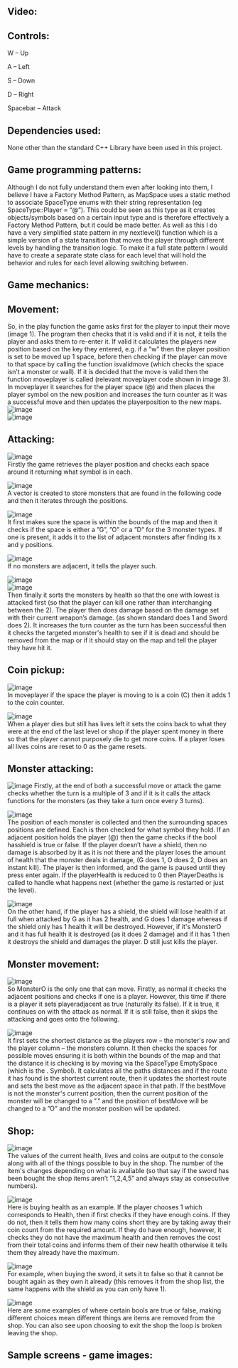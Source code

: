 ## Video: 

 

## Controls: </br>

W – Up </br>

A – Left </br>

S – Down </br>

D – Right </br>

Spacebar – Attack </br>

## Dependencies used: </br>

None other than the standard C++ Library have been used in this project. </br>

## Game programming patterns: </br>

Although I do not fully understand them even after looking into them, I believe I have a Factory Method Pattern, as MapSpace uses a static method to associate SpaceType enums with their string representation (eg SpaceType::Player = “@”). This could be seen as this type as it creates objects/symbols based on a certain input type and is therefore effectively a Factory Method Pattern, but it could be made better. As well as this I do have a very simplified state pattern in my nextlevel() function which is a simple version of a state transition that moves the player through different levels by handling the transition logic. To make it a full state pattern I would have to create a separate state class for each level that will hold the behavior and rules for each level allowing switching between.  </br>

## Game mechanics:  </br> 

## Movement:  </br>

So, in the play function the game asks first for the player to input their move (image 1). The program then checks that it is valid and if it is not, it tells the player and asks them to re-enter it. If valid it calculates the players new position based on the key they entered, e.g. if a “w” then the player position is set to be moved up 1 space, before then checking if the player can move to that space by calling the function isvalidmove (which checks the space isn’t a monster or wall). If it is decided that the move is valid then the function moveplayer is called (relevant moveplayer code shown in image 3). In moveplayer it searches for the player space (@) and then places the player symbol on the new position and increases the turn counter as it was a successful move and then updates the playerposition to the new maps.   </br>
![image](https://github.com/user-attachments/assets/015a447c-a7d0-43a0-ac20-cad938ccc101) </br>
![image](https://github.com/user-attachments/assets/cc838c0b-ac69-4dc5-b578-8810ac1e8faf) </br>

## Attacking: </br>
![image](https://github.com/user-attachments/assets/89d025a0-c23a-4da8-a671-39ced5907530) </br> 
Firstly the game retrieves the player position and checks each space around it returning what symbol is in each. </br>

![image](https://github.com/user-attachments/assets/f64f8be5-8515-45d9-a7d3-f1302286e217) </br>
A vector is created to store monsters that are found in the following code and then it iterates through the positions. </br>

![image](https://github.com/user-attachments/assets/770a3f79-71ef-4edb-8caa-53a7e51ffe62) </br>
It first makes sure the space is within the bounds of the map and then it checks if the space is either a ”G”, ”O” or a ”D” for the 3 monster types. If one is present, it adds it to the list of adjacent monsters after finding its x and y positions. </br>

![image](https://github.com/user-attachments/assets/3b99cd91-2d4a-4fa2-874a-eb579d18777a) </br>
If no monsters are adjacent, it tells the player such. </br>

![image](https://github.com/user-attachments/assets/43f0be85-0b21-4f93-9876-126bb15f4862) </br>
![image](https://github.com/user-attachments/assets/b96c8f2b-cf79-4135-a91c-1d4a0743c0ae) </br>
Then finally it sorts the monsters by health so that the one with lowest is attacked first (so that the player can kill one rather than interchanging between the 2). The player then does damage based on the damage set with their current weapon’s damage. (as shown standard does 1 and Sword does 2). It increases the turn counter as the turn has been successful then it checks the targeted monster's health to see if it is dead and should be removed from the map or if it should stay on the map and tell the player they have hit it. </br>

## Coin pickup: </br>
![image](https://github.com/user-attachments/assets/c50c6255-e1a1-408b-8a52-37f07f557b53) </br>
In moveplayer if the space the player is moving to is a coin (C) then it adds 1 to the coin counter.</br>

![image](https://github.com/user-attachments/assets/fa31d657-e59c-4293-a4db-cf1f82cc4c66) </br>
When a player dies but still has lives left it sets the coins back to what they were at the end of the last level or shop if the player spent money in there so that the player cannot purposely die to get more coins. If a player loses all lives coins are reset to 0 as the game resets. </br>

## Monster attacking:  </br>
![image](https://github.com/user-attachments/assets/16ebc07b-8462-4424-a218-7a6bff357649)
Firstly, at the end of both a successful move or attack the game checks whether the turn is a multiple of 3 and if it is it calls the attack functions for the monsters (as they take a turn once every 3 turns).  </br>

![image](https://github.com/user-attachments/assets/fdda4f3d-1e3f-4493-ad66-75c31b25216a)  </br>
The position of each monster is collected and then the surrounding spaces positions are defined. Each is then checked for what symbol they hold. If an adjacent position holds the player (@) then the game checks if the bool hasshield is true or false. If the player doesn’t have a shield, then no damage is absorbed by it as it is not there and the player loses the amount of health that the monster deals in damage, (G does 1, O does 2, D does an instant kill). The player is then informed, and the game is paused until they press enter again. If the playerHealth is reduced to 0 then PlayerDeaths is called to handle what happens next (whether the game is restarted or just the level). </br>

![image](https://github.com/user-attachments/assets/cbbdba22-b839-41f5-837f-97e51b795882) </br>
On the other hand, if the player has a shield, the shield will lose health if at full when attacked by G as it has 2 health, and G does 1 damage whereas if the shield only has 1 health it will be destroyed. However, if it's MonsterO and it has full health it is destroyed (as it does 2 damage) and if it has 1 then it destroys the shield and damages the player. D still just kills the player. </br>

## Monster movement: </br>
![image](https://github.com/user-attachments/assets/365458b8-762b-4a90-b424-0cd9470321d8) </br>
So MonsterO is the only one that can move. Firstly, as normal it checks the adjacent positions and checks if one is a player. However, this time if there is a player it sets playeradjacent as true (naturally its false). If it is true, it continues on with the attack as normal. If it is still false, then it skips the attacking and goes onto the following. </br>

![image](https://github.com/user-attachments/assets/e6bd093b-b9fb-4ee5-b04a-684e52ab03b1) </br>
It first sets the shortest distance as the players row – the monster's row and the player column – the monsters column. It then checks the spaces for possible moves ensuring it is both within the bounds of the map and that the distance it is checking is by moving via the SpaceType EmptySpace (which is the . Symbol). It calculates all the paths distances and if the route it has found is the shortest current route, then it updates the shortest route and sets the best move as the adjacent space in that path. If the bestMove is not the monster's current position, then the current position of the monster will be changed to a ”.” and the position of bestMove will be changed to a ”O” and the monster position will be updated. </br>

## Shop: </br>
![image](https://github.com/user-attachments/assets/66bd6aa4-0c92-4c92-adca-d10fc8b89647) </br>
The values of the current health, lives and coins are output to the console along with all of the things possible to buy in the shop. The number of the item's changes depending on what is avaliable (so that say if the sword has been bought the shop items aren’t ”1,2,4,5” and always stay as consecutive numbers). </br>

![image](https://github.com/user-attachments/assets/01b8e3df-c1da-4f83-9a7b-8a3e898b4aca) </br>
Here is buying health as an example. If the player chooses 1 which corresponds to Health, then if first checks if they have enough coins. If they do not, then it tells them how many coins short they are by taking away their coin count from the required amount. If they do have enough, however, it checks they do not have the maximum health and then removes the cost from their total coins and informs them of their new health otherwise it tells them they already have the maximum.  </br>

![image](https://github.com/user-attachments/assets/cd5842bb-2efc-41de-8e38-05ad5374f99a) </br>
For example, when buying the sword, it sets it to false so that it cannot be bought again as they own it already (this removes it from the shop list, the same happens with the shield as you can only have 1). </br>

![image](https://github.com/user-attachments/assets/9142aed0-27a6-4a81-a4e2-0ef4d29620bd) </br>
Here are some examples of where certain bools are true or false, making different choices mean different things are items are removed from the shop. You can also see upon choosing to exit the shop the loop is broken leaving the shop.  </br>

## Sample screens - game images: </br>












